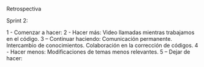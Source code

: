 Retrospectiva 

Sprint 2:

1 - Comenzar a hacer:
2 - Hacer más: 
                         Video llamadas mientras trabajamos en el código. 
3 – Continuar haciendo: 
                         Comunicación permanente.
                         Intercambio de conocimientos.
                         Colaboración en la corrección de códigos.
4 - Hacer menos:
                         Modificaciones de temas menos relevantes.
5 – Dejar de hacer:
